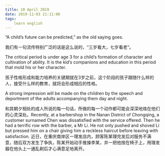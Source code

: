 ```yaml
---
title: 10 April 2019
date: 2019-11-03 21:11:00
tags:
    learn english
---
```

“A child’s future can be predicted,” as the old
saying goes.

我们有一句流传特别广泛的话是这么说的，“三岁看大，七岁看老”。

The critical period is
under age 3 for a child’s
formation of character and cultivation of ability. It is the kid’s companions and education in this period that
mold his or her character. 

孩子性格形成和能力培养的关键期就在3岁之前，这个阶段的孩子跟随什么样的人，接受什么样的教育，就将会形成相应的性格。

A strong impression
will be made on the children by the speech and deportment of the adults
accompanying them day and night.

和其朝夕相处的成人所说的每一句话，所做的每一个动作都可能会深深地烙在他们的心灵深处。Recently, at a barbershop in the Nanan District
of Chongqing, a customer surnamed Chen was dissatisfied with the service offered.
Then he had a terrific row with the barber, a Mr Li. He not only pushed and
shoved Li but pressed him on a chair giving him a reckless haircut before
leaving with satisfaction. 
近日，在重庆南岸区一理发店内，顾客陈某理完发后对服务不满意，随后双方发生了争执，陈某开始动手推搡李某，并一把他按在椅子上，用理发器在他头上一通乱剃后才心满意足地离开。